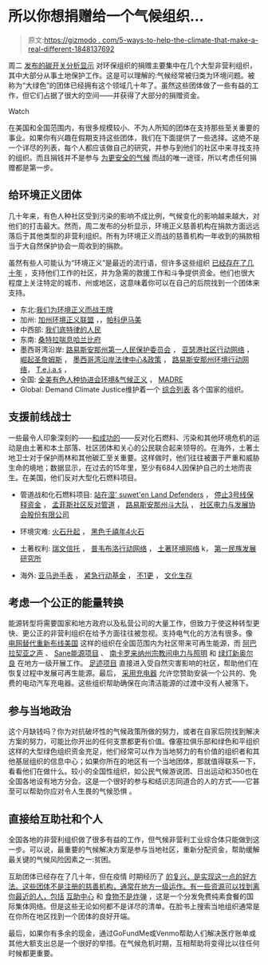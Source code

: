 # 所以你想捐赠给一个气候组织…

> 原文:[https://gizmodo . com/5-ways-to-help-the-climate-that-make-a-real-different-1848137692](https://gizmodo.com/5-ways-to-help-the-climate-that-will-make-a-real-differ-1848137692)

周二 [发布的碳开关分析显示](https://gizmodo.com/people-are-giving-money-to-the-wrong-climate-charities-1848135834) 对环保组织的捐赠主要集中在几个大型非营利组织，其中大部分从事土地保护工作。这是可以理解的:气候经常被归类为环境问题。被称为“大绿色”的团体已经拥有这个领域几十年了。虽然这些团体做了一些有益的工作，但它们占据了很大的空间——并获得了大部分的捐赠资金。

Watch

在美国和全国范围内，有很多规模较小、不为人所知的团体在支持那些至关重要的事业。如果你有兴趣在假期支持这些团体，我们在下面提供了一些选择。这绝不是一个详尽的列表，每个人都应该做自己的研究，并参与到他们的社区中来寻找支持的组织。而且捐钱并不是参与 [为更安全的气候](https://gizmodo.com/you-need-to-care-about-this-1848042385) 而战的唯一途径，所以考虑任何捐赠都是第一步。

## **给环境正义团体**

几十年来，有色人种社区受到污染的影响不成比例，气候变化的影响越来越大，对他们的打击最大。然而，周二发布的分析显示，环境正义慈善机构在捐款方面远远落后于其他类型的非营利组织。所有为环境正义而战的慈善机构一年收到的捐款相当于大自然保护协会一周收到的捐款。

虽然有些人可能认为“环境正义”是最近的流行语，但许多这些组织 [已经存在了几十年](https://gizmodo.com/why-a-harlem-activist-s-decades-long-fight-for-environm-1846362595) ，支持他们工作的社区，并为急需的救援工作和斗争提供资金。他们也很大程度上关注特定的城市、州或地区，这意味着你可以在自己的后院找到一个团体来支持。

*   东北:[我们为环境正义而战](https://www.weact.org/)[王牌](https://ace-ej.org/)
*   加州: [加州环境正义联盟](https://caleja.org/) ，，[帕科伊马美](https://www.pacoimabeautiful.org/)
*   中西部: [我们底特律的人民](https://www.wethepeopleofdetroit.com/)
*   东南: [桑特拉](https://www.santla.org/)[喘息](https://gaspgroup.org/)[哈兰比府](https://www.theharambeehouse.net/)
*   墨西哥湾沿岸: [路易斯安那州第一人民保护委员会](https://fpcclouisiana.org/) ， [亚瑟港社区行动网络](https://www.pa-can.com/) ， [崛起圣詹姆斯](https://www.risestjames.org/) ， [墨西哥湾沿岸法律中心&政策](https://www.gcclp.org/) ， [路易斯安那州环境行动网络](https://leanweb.org/)， [T.e.j.a.s](https://www.tejasbarrios.org/) ，
*   全国: [全美有色人种协进会环境&气候正义](https://naacp.org/know-issues/environmental-climate-justice) ， [MADRE](https://www.madre.org/programs/advancing-climate-justice)
*   Global: Demand Climate Justice维护着一个 [综合列表](https://worldat1c.org/so-you-want-to-donate-to-the-global-movements-for-climate-justice-a442be08c1eb) 各个国家的组织。

## **支援前线战士**

一些最令人印象深刻的——[和成功的](https://gizmodo.com/the-reason-right-wing-states-are-cracking-down-on-indig-1847629146)——反对化石燃料、污染和其他环境危机的运动是由土著和本土部落、社区团体和关心的公民联合起来领导的。在海外，土著土地卫士对于保护雨林和其他碳汇至关重要。这样做时，他们往往被置于严重和威胁生命的境地；数据显示，在过去的15年里，至少有684人因保护自己的土地而丧生。在美国，他们反对大型化石燃料项目。

*   管道战和化石燃料项目: [站在湿' suwet'en Land Defenders](https://go.rallyup.com/wetsuwetenstrong/Campaign/Details) ， [停止3号线保释资金](https://www.stopline3bailfunds.org/) ， [孟菲斯社区反对管道](https://www.memphiscap.org/) ， [路易斯安那州斗大队](https://labucketbrigade.org/) ， [社区电力与发展协会股份有限公司](https://www.cidainc.org/who-we-are)

*   环境灾难: [火石升起](https://flintrising.com/) ， [黑色千禧年4火石](https://www.blackmillennials4flint.org/)
*   土著权利: [瑞文信托](https://raventrust.com/) ， [普韦布洛行动网络](https://www.puebloactionalliance.org/) ， [土著环境网络](https://www.ienearth.org/) k， [第一民族发展研究所](https://www.firstnations.org/)
*   海外: [亚马逊手表](https://amazonwatch.org/work) ， [紧急行动基金](https://urgentactionfund.org/) ， [不1更](https://not1more.org/) ， [文化生存](https://www.culturalsurvival.org/)

## **考虑一个公正的能量转换**

能源转型将需要国家和地方政府以及私营公司的大量工作，但致力于使这种转型更快、更公正的非营利组织在给予方面往往被忽视。支持电气化的方法有很多。像 [电网替代](https://gridalternatives.org/)[重新布线美国](https://www.rewiringamerica.org/) 这样的组织在全国范围内为社区带来可再生能源，而 [阿巴拉契亚之声](https://appvoices.org/) 、 [Sane能源项目](https://www.saneenergy.org/) 、 [南卡罗来纳州宗教间电力与照明](https://www.scipl.org/) 和 [绿灯新奥尔良](https://www.greenlightneworleans.org/) 在地方一级开展工作。 [足迹项目](https://www.footprintproject.org/) 直接进入受自然灾害影响的社区，帮助他们在恢复过程中发展可再生能源。最后， [采用充电器](https://adoptacharger.org/) 允许您赞助安装一个公共的、免费的电动汽车充电器。这些组织帮助确保在向清洁能源的过渡中没有人被落下。

## **参与当地政治**

这个月缺钱吗？你为对抗破坏性的气候政策所做的努力，或者在自家后院找到解决方案的努力，可能比你开出的任何支票都更有价值。像塞拉俱乐部和绿色和平组织这样的大型绿色组织资金充足，他们经常可以作为当地努力的有价值的组织者和其他基层组织的信息中心；如果你所在的地区有一个当地团体，那就值得联系一下，看看他们在做什么。较小的全国性组织，如公民气候游说团、日出运动和350也在全国各地设有地方分会。这是一个很好的参与和结识志同道合的人的方式——它甚至可以帮助你应对令人生畏的气候恐惧 。

## **直接给互助社和个人**

全国各地的非营利组织做了很多有益的工作，但气候非营利工业综合体只能做到这一步。可以说，最重要的气候解决方案是参与当地社区，重新分配资金，帮助缓解最关键的气候风险因素之一:贫困。

互助团体已经存在了几十年，但在疫情 时期经历了 [的复兴，是实现这一点的好方法。这些团体不是注册的慈善机构，通常在地方一级运作。有一些资源可以找到离你最近的人，包括](https://gizmodo.com/if-you-dont-need-your-stimulus-check-consider-a-mutual-1845927432) [互助中心](https://www.mutualaidhub.org/) 和 [食物不是炸弹](https://foodnotbombs.net/new_site/) ，这是一个分发免费纯素食餐的国际集体网络。但是这些无论如何都不是详尽的清单。在脸书上搜索当地组织通常是在你所在地区找到一个团体的良好开端。

最后，如果你有多余的现金，通过GoFundMe或Venmo帮助人们解决医疗账单或其他大额支出总是一个很好的举措。在气候危机时期，互相帮助将变得比以往任何时候都更重要。